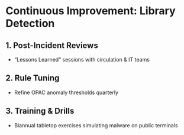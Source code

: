# Continuous Improvement: Library Detection

## 1. Post-Incident Reviews  
- “Lessons Learned” sessions with circulation & IT teams  

## 2. Rule Tuning  
- Refine OPAC anomaly thresholds quarterly  

## 3. Training & Drills  
- Biannual tabletop exercises simulating malware on public terminals  
